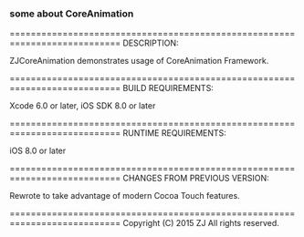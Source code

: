 ### some about CoreAnimation ###

===========================================================================
DESCRIPTION:

ZJCoreAnimation demonstrates usage of CoreAnimation Framework.

===========================================================================
BUILD REQUIREMENTS:

Xcode 6.0 or later, iOS SDK 8.0 or later

===========================================================================
RUNTIME REQUIREMENTS:

iOS 8.0 or later

===========================================================================
CHANGES FROM PREVIOUS VERSION:

Rewrote to take advantage of modern Cocoa Touch features.

===========================================================================
Copyright (C) 2015 ZJ All rights reserved.
